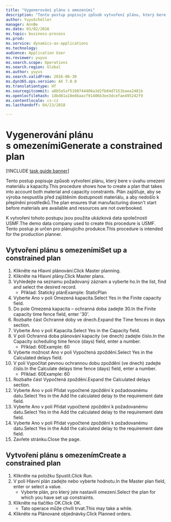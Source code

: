 ```yaml
--- 
title: "Vygenerování plánu s omezeními"
description: "Tento postup popisuje způsob vytvoření plánu, který bere v úvahu omezení materiálu a kapacity."
author: YuyuScheller
manager: AnnBe
ms.date: 03/02/2016
ms.topic: business-process
ms.prod: 
ms.service: dynamics-ax-applications
ms.technology: 
audience: Application User
ms.reviewer: yuyus
ms.search.scope: Operations
ms.search.region: Global
ms.author: yuyus
ms.search.validFrom: 2016-06-30
ms.dyn365.ops.version: AX 7.0.0
ms.translationtype: HT
ms.sourcegitcommit: a8b5a5af5108744406a3d2fb84d7151baea2481b
ms.openlocfilehash: 1dbd81a18e8baacf91406b3ee3dcefae495242f9
ms.contentlocale: cs-cz
ms.lasthandoff: 04/13/2018

---
```

# <a name="generate-a-constrained-plan"></a><span data-ttu-id="e74f9-103">Vygenerování plánu s omezeními</span><span class="sxs-lookup"><span data-stu-id="e74f9-103">Generate a constrained plan</span></span>

[!INCLUDE [task guide banner](../../includes/task-guide-banner.md)]

<span data-ttu-id="e74f9-104">Tento postup popisuje způsob vytvoření plánu, který bere v úvahu omezení materiálu a kapacity.</span><span class="sxs-lookup"><span data-stu-id="e74f9-104">This procedure shows how to create a plan that takes into account both material and capacity constraints.</span></span> <span data-ttu-id="e74f9-105">Plán zajišťuje, aby se výroba nespustila před zajištěním dostupnosti materiálu, a aby nedošlo k přeplnění prostředků.</span><span class="sxs-lookup"><span data-stu-id="e74f9-105">The plan ensures that manufacturing doesn't start before materials are available and resources are not overbooked.</span></span> 

<span data-ttu-id="e74f9-106">K vytvoření tohoto postupu jsou použita ukázková data společnosti USMF.</span><span class="sxs-lookup"><span data-stu-id="e74f9-106">The demo data company used to create this procedure is USMF.</span></span> <span data-ttu-id="e74f9-107">Tento postup je určen pro plánujícího produkce.</span><span class="sxs-lookup"><span data-stu-id="e74f9-107">This procedure is intended for the production planner.</span></span>


## <a name="set-up-a-constrained-plan"></a><span data-ttu-id="e74f9-108">Vytvoření plánu s omezeními</span><span class="sxs-lookup"><span data-stu-id="e74f9-108">Set up a constrained plan</span></span>
1. <span data-ttu-id="e74f9-109">Klikněte na Hlavní plánování.</span><span class="sxs-lookup"><span data-stu-id="e74f9-109">Click Master planning.</span></span>
2. <span data-ttu-id="e74f9-110">Klikněte na Hlavní plány.</span><span class="sxs-lookup"><span data-stu-id="e74f9-110">Click Master plans.</span></span>
3. <span data-ttu-id="e74f9-111">Vyhledejte na seznamu požadovaný záznam a vyberte ho.</span><span class="sxs-lookup"><span data-stu-id="e74f9-111">In the list, find and select the desired record.</span></span>
    * <span data-ttu-id="e74f9-112">Příklad: Statický plán</span><span class="sxs-lookup"><span data-stu-id="e74f9-112">Example: StaticPlan</span></span>  
4. <span data-ttu-id="e74f9-113">Vyberte Ano v poli Omezená kapacita.</span><span class="sxs-lookup"><span data-stu-id="e74f9-113">Select Yes in the Finite capacity field.</span></span>
5. <span data-ttu-id="e74f9-114">Do pole Omezená kapacita – ochranná doba zadejte 30.</span><span class="sxs-lookup"><span data-stu-id="e74f9-114">In the Finite capacity time fence field, enter '30'.</span></span>
6. <span data-ttu-id="e74f9-115">Rozbalte část Ochranné doby ve dnech.</span><span class="sxs-lookup"><span data-stu-id="e74f9-115">Expand the Time fences in days section.</span></span>
7. <span data-ttu-id="e74f9-116">Vyberte Ano v poli Kapacita.</span><span class="sxs-lookup"><span data-stu-id="e74f9-116">Select Yes in the Capacity field.</span></span>
8. <span data-ttu-id="e74f9-117">V poli Ochranná doba plánování kapacity (ve dnech) zadejte číslo.</span><span class="sxs-lookup"><span data-stu-id="e74f9-117">In the Capacity scheduling time fence (days) field, enter a number.</span></span>
    * <span data-ttu-id="e74f9-118">Příklad: 60</span><span class="sxs-lookup"><span data-stu-id="e74f9-118">Example: 60</span></span>  
9. <span data-ttu-id="e74f9-119">Vyberte možnost Ano v poli Vypočtená zpoždění.</span><span class="sxs-lookup"><span data-stu-id="e74f9-119">Select Yes in the Calculated delays field.</span></span>
10. <span data-ttu-id="e74f9-120">V poli Vypočítat pevnou ochrannou dobu zpoždění (ve dnech) zadejte číslo.</span><span class="sxs-lookup"><span data-stu-id="e74f9-120">In the Calculate delays time fence (days) field, enter a number.</span></span>
    * <span data-ttu-id="e74f9-121">Příklad: 60</span><span class="sxs-lookup"><span data-stu-id="e74f9-121">Example: 60</span></span>  
11. <span data-ttu-id="e74f9-122">Rozbalte část Vypočtená zpoždění.</span><span class="sxs-lookup"><span data-stu-id="e74f9-122">Expand the Calculated delays section.</span></span>
12. <span data-ttu-id="e74f9-123">Vyberte Ano v poli Přidat vypočtené zpoždění k požadovanému datu.</span><span class="sxs-lookup"><span data-stu-id="e74f9-123">Select Yes in the Add the calculated delay to the requirement date field.</span></span>
13. <span data-ttu-id="e74f9-124">Vyberte Ano v poli Přidat vypočtené zpoždění k požadovanému datu.</span><span class="sxs-lookup"><span data-stu-id="e74f9-124">Select Yes in the Add the calculated delay to the requirement date field.</span></span>
14. <span data-ttu-id="e74f9-125">Vyberte Ano v poli Přidat vypočtené zpoždění k požadovanému datu.</span><span class="sxs-lookup"><span data-stu-id="e74f9-125">Select Yes in the Add the calculated delay to the requirement date field.</span></span>
15. <span data-ttu-id="e74f9-126">Zavřete stránku.</span><span class="sxs-lookup"><span data-stu-id="e74f9-126">Close the page.</span></span>

## <a name="create-a-constrained-plan"></a><span data-ttu-id="e74f9-127">Vytvoření plánu s omezením</span><span class="sxs-lookup"><span data-stu-id="e74f9-127">Create a constrained plan</span></span>
1. <span data-ttu-id="e74f9-128">Klikněte na položku Spustit.</span><span class="sxs-lookup"><span data-stu-id="e74f9-128">Click Run.</span></span>
2. <span data-ttu-id="e74f9-129">V poli Hlavní plán zadejte nebo vyberte hodnotu.</span><span class="sxs-lookup"><span data-stu-id="e74f9-129">In the Master plan field, enter or select a value.</span></span>
    * <span data-ttu-id="e74f9-130">Vyberte plán, pro který jste nastavili omezení.</span><span class="sxs-lookup"><span data-stu-id="e74f9-130">Select the plan for which you have set up constraints.</span></span>  
3. <span data-ttu-id="e74f9-131">Klikněte na tlačítko OK.</span><span class="sxs-lookup"><span data-stu-id="e74f9-131">Click OK.</span></span>
    * <span data-ttu-id="e74f9-132">Tato operace může chvíli trvat.</span><span class="sxs-lookup"><span data-stu-id="e74f9-132">This may take a while.</span></span>  
4. <span data-ttu-id="e74f9-133">Klikněte na Plánované objednávky.</span><span class="sxs-lookup"><span data-stu-id="e74f9-133">Click Planned orders.</span></span>


